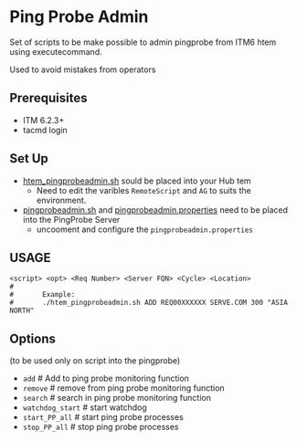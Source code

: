 Ping Probe Admin
====

Set of scripts to be make possible to admin pingprobe from ITM6 htem using executecommand.

Used to avoid mistakes from operators

Prerequisites
------

- ITM 6.2.3+
- tacmd login

Set Up
----

- [htem_pingprobeadmin.sh](htem_pingprobeadmin.sh) sould be placed into your Hub tem
  - Need to edit the varibles `RemoteScript` and `AG` to suits the environment.
- [pingprobeadmin.sh](pingprobeadmin.sh) and [pingprobeadmin.properties](pingprobeadmin.properties) need to be placed into the PingProbe Server
  - uncooment and configure the `pingprobeadmin.properties`


USAGE
---

```
<script> <opt> <Req Number> <Server FQN> <Cycle> <Location>
#
#       Example:
#       ./htem_pingprobeadmin.sh ADD REQ00XXXXXX SERVE.COM 300 "ASIA NORTH"
```

Options
----
(to be used only on script into the pingprobe)


- `add` # Add to ping probe monitoring function
- `remove` # remove from ping probe monitoring function
- `search` # search in ping probe monitoring function
- `watchdog_start` # start watchdog
- `start_PP_all` # start ping probe processes
- `stop_PP_all` # stop ping probe processes
